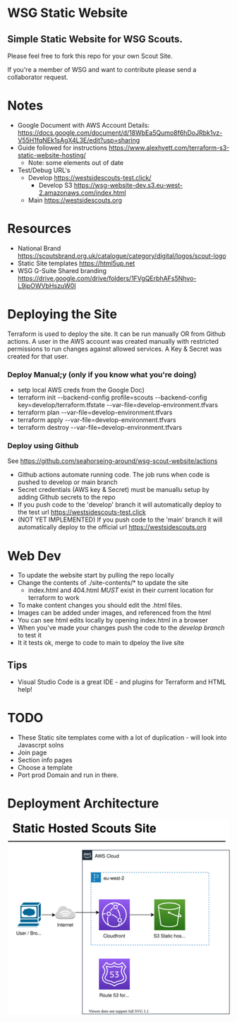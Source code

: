 # WSG Static Website
## Simple Static Website for WSG Scouts. 

Please feel free to fork this repo for your own Scout Site.

If you're a member of WSG and want to contribute please send a collaborator request.


# Notes
- Google Document with AWS Account Details: https://docs.google.com/document/d/18WbEa5Qumo8f6hDoJRbk1vz-V55H1fqNEk1sAgX4L3E/edit?usp=sharing
- Guide followed for instructions https://www.alexhyett.com/terraform-s3-static-website-hosting/
  - Note: some elements out of date
- Test/Debug URL's
  - Develop https://westsidescouts-test.click/
    - Develop S3 https://wsg-website-dev.s3.eu-west-2.amazonaws.com/index.html
  - Main https://westsidescouts.org

# Resources
- National Brand https://scoutsbrand.org.uk/catalogue/category/digital/logos/scout-logo
- Static Site templates https://html5up.net
- WSG G-Suite Shared branding https://drive.google.com/drive/folders/1FVgQErbhAFs5Nhvo-L9ipOWVbHszuW0I 

# Deploying the Site
Terraform is used to deploy the site. It can be run manually OR from Github actions. A user in the AWS account was created manually with restricted permissions to run changes against allowed services. A Key & Secret was created for that user.

### Deploy Manual;y (only if you know what you're doing)
- setp local AWS creds from the Google Doc)
- terraform init --backend-config profile=scouts --backend-config key=develop/terraform.tfstate --var-file=develop-environment.tfvars
- terraform plan --var-file=develop-environment.tfvars  
- terraform apply --var-file=develop-environment.tfvars
- terraform destroy --var-file=develop-environment.tfvars


### Deploy using Github
See https://github.com/seahorseing-around/wsg-scout-website/actions
- Github actions automate running code. The job runs when code is pushed to develop or main branch
- Secret credentials (AWS key & Secret) must be manuallu setup by adding Github secrets to the repo
- If you push code to the 'develop' branch it will automatically deploy to the test url https://westsidescouts-test.click
- (NOT YET IMPLEMENTED) If you push code to the 'main' branch it will automatically deploy to the official url https://westsidescouts.org

# Web Dev
- To update the website start by pulling the repo locally
- Change the contents of ./site-contents/* to update the site
  - index.html and 404.html *MUST* exist in their current location for terraform to work
- To make content changes you should edit the .html files.
- Images can be added under images, and referenced from the html
- You can see html edits locally by opening  index.html in a browser
- When you've made your changes push the code to the *develop branch* to test it
- It it tests ok, merge to code to main to dpeloy the live site

## Tips
- Visual Studio Code is a great IDE - and plugins for Terraform and HTML help!

# TODO
- These Static site templates come with a lot of duplication - will look into Javascrpt solns
- Join page
- Section info pages
- Choose a template
- Port prod Domain and run in there.

# Deployment Architecture
![Arch Diagram](static-site.svg)